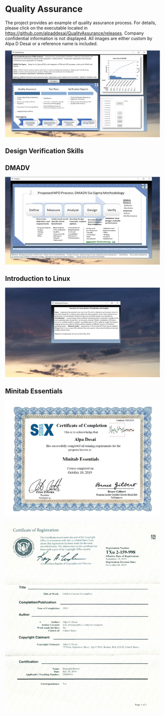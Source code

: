 # Quality Assurance

The project provides an example of quality assurance process. For details, please click on the executable located in 
https://github.com/alpaddesai/QualityAssurance/releases. Company confidential information is not displayed. All images are either custom by Alpa D Desai or a reference name is included. 

![image](QualityAssurance.png)
## Design Verification Skills


## DMADV 
![image](DMDV.png)

## Introduction to Linux
![image](IntroductiontoLinux.png)

## Minitab Essentials
![image](MinitabEssentials.jpg)

![image](USCopyrightCertificateofRegistration.png)
